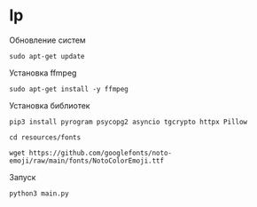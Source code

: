 # lp

Обновление систем
```shell
sudo apt-get update
```

Установка ffmpeg
```shell
sudo apt-get install -y ffmpeg
```

Установка библиотек
```shell
pip3 install pyrogram psycopg2 asyncio tgcrypto httpx Pillow
```

```shell
cd resources/fonts
```
```shell
wget https://github.com/googlefonts/noto-emoji/raw/main/fonts/NotoColorEmoji.ttf
```

Запуск
```shell
python3 main.py
```
